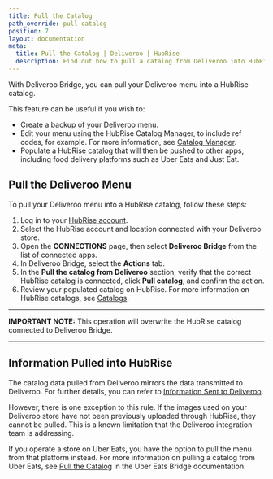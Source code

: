 ```yaml
---
title: Pull the Catalog
path_override: pull-catalog
position: 7
layout: documentation
meta:
  title: Pull the Catalog | Deliveroo | HubRise
  description: Find out how to pull a catalog from Deliveroo into HubRise.
---
```


With Deliveroo Bridge, you can pull your Deliveroo menu into a HubRise catalog.

This feature can be useful if you wish to:

- Create a backup of your Deliveroo menu.
- Edit your menu using the HubRise Catalog Manager, to include ref codes, for example. For more information, see [Catalog Manager](/apps/catalog-manager).
- Populate a HubRise catalog that will then be pushed to other apps, including food delivery platforms such as Uber Eats and Just Eat.

## Pull the Deliveroo Menu

To pull your Deliveroo menu into a HubRise catalog, follow these steps:

1. Log in to your [HubRise account](https://manager.hubrise.com).
1. Select the HubRise account and location connected with your Deliveroo store.
1. Open the **CONNECTIONS** page, then select **Deliveroo Bridge** from the list of connected apps.
1. In Deliveroo Bridge, select the **Actions** tab.
1. In the **Pull the catalog from Deliveroo** section, verify that the correct HubRise catalog is connected, click **Pull catalog**, and confirm the action.
1. Review your populated catalog on HubRise. For more information on HubRise catalogs, see [Catalogs](/docs/catalog/).

---

**IMPORTANT NOTE:** This operation will overwrite the HubRise catalog connected to Deliveroo Bridge.

---

## Information Pulled into HubRise

The catalog data pulled from Deliveroo mirrors the data transmitted to Deliveroo. For further details, you can refer to [Information Sent to Deliveroo](/apps/deliveroo/push-catalog#information-sent-to-deliveroo).

However, there is one exception to this rule. If the images used on your Deliveroo store have not been previously uploaded through HubRise, they cannot be pulled. This is a known limitation that the Deliveroo integration team is addressing.

If you operate a store on Uber Eats, you have the option to pull the menu from that platform instead. For more information on pulling a catalog from Uber Eats, see [Pull the Catalog](/apps/uber-eats/pull-catalog) in the Uber Eats Bridge documentation.
